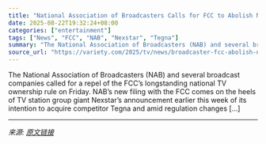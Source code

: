 ```yaml
---
title: "National Association of Broadcasters Calls for FCC to Abolish National TV Ownership Rule Amid Nexstar-Tegna Deal"
date: 2025-08-22T19:32:24+08:00
categories: ["entertainment"]
tags: ["News", "FCC", "NAB", "Nexstar", "Tegna"]
summary: "The National Association of Broadcasters (NAB) and several broadcast companies called for a repel of the FCC&#8217;s longstanding national TV ownership rule on Friday. NAB&#8217;s new filing with the "
source_url: "https://variety.com/2025/tv/news/broadcaster-fcc-abolish-national-tv-ownership-rule-1236496159/"
---
```


The National Association of Broadcasters (NAB) and several broadcast companies called for a repel of the FCC&#8217;s longstanding national TV ownership rule on Friday. NAB&#8217;s new filing with the FCC comes on the heels of TV station group giant Nexstar&#8217;s announcement earlier this week of its intention to acquire competitor Tegna and amid regulation changes [&#8230;]

---

*来源: [原文链接](https://variety.com/2025/tv/news/broadcaster-fcc-abolish-national-tv-ownership-rule-1236496159/)*
